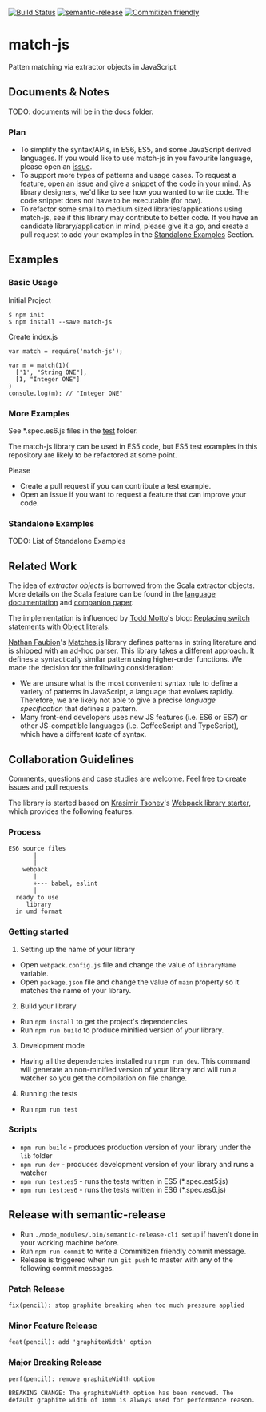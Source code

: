 [![Build Status][build]][build-link]
[![semantic-release][semantic-image]][semantic-url]
[![Commitizen friendly](https://img.shields.io/badge/commitizen-friendly-brightgreen.svg)](http://commitizen.github.io/cz-cli/)

[build]: https://api.travis-ci.org/Jiansen/match.js.svg?branch=master
[build-link]: https://travis-ci.org/Jiansen/match.js
[semantic-image]: https://img.shields.io/badge/%20%20%F0%9F%93%A6%F0%9F%9A%80-semantic--release-e10079.svg
[semantic-url]: https://github.com/semantic-release/semantic-release



# match-js
Patten matching via extractor objects in JavaScript

## Documents & Notes

TODO: documents will be in the [docs](./docs) folder.

### Plan
- To simplify the syntax/APIs, in ES6, ES5, and some JavaScript derived languages.  If you would like to use match-js in you favourite language, please open an [issue](https://github.com/Jiansen/match-js/issues).
- To support more types of patterns and usage cases.  To request a feature, open an [issue](https://github.com/Jiansen/match-js/issues) and give a snippet of the code in your mind.  As library designers, we'd like to see how you wanted to write code. The code snippet does not have to be executable (for now).
- To refactor some small to medium sized libraries/applications using match-js, see if this library may contribute to better code.  If you have an candidate library/application in mind, please give it a go, and create a pull request to add your examples in the [Standalone Examples](#standalone-examples) Section.

## Examples
### Basic Usage
Initial Project
```
$ npm init
$ npm install --save match-js
```
Create index.js
```
var match = require('match-js');

var m = match(1)(
  ['1', "String ONE"],
  [1, "Integer ONE"]
)
console.log(m); // "Integer ONE"
```

### More Examples
See *.spec.es6.js files in the [test](./test) folder.

The match-js library can be used in ES5 code, but ES5 test examples in this repository are likely to be refactored at some point.

Please
- Create a pull request if you can contribute a test example.
- Open an issue if you want to request a feature that can improve your code.

### Standalone Examples
TODO: List of Standalone Examples


## Related Work

The idea of *extractor objects* is borrowed from the Scala extractor objects.  More details on the Scala feature can be found in the [language documentation](http://docs.scala-lang.org/tutorials/tour/extractor-objects.html)
and [companion paper](https://infoscience.epfl.ch/record/98468/files/MatchingObjectsWithPatterns-TR.pdf).

The implementation is influenced by [Todd Motto](https://github.com/toddmotto)'s blog: [Replacing switch statements with Object literals](https://toddmotto.com/deprecating-the-switch-statement-for-object-literals/).

[Nathan Faubion](https://github.com/natefaubion)'s [Matches.js](https://github.com/natefaubion/matches.js) library defines patterns in string literature and is shipped with an ad-hoc parser.  This library takes a different approach.  It defines a syntactically similar pattern using higher-order functions.  We made the decision for the following consideration:
- We are unsure what is the most convenient syntax rule to define a variety of patterns in JavaScript, a language that evolves rapidly.  Therefore, we are likely not able to give a precise *language specification* that defines a pattern.
- Many front-end developers uses new JS features (i.e. ES6 or ES7) or other JS-compatible languages (i.e. CoffeeScript and TypeScript), which have a different *taste* of syntax.

## Collaboration Guidelines
Comments, questions and case studies are welcome.  Feel free to create issues and pull requests.

The library is started based on [Krasimir Tsonev](https://github.com/krasimir)'s [Webpack library starter](https://github.com/krasimir/webpack-library-starter), which provides the following features.

### Process
```
ES6 source files
       |
       |
    webpack
       |
       +--- babel, eslint
       |
  ready to use
     library
  in umd format
```

### Getting started
1. Setting up the name of your library
  * Open `webpack.config.js` file and change the value of `libraryName` variable.
  * Open `package.json` file and change the value of `main` property so it matches the name of your library.
2. Build your library
  * Run `npm install` to get the project's dependencies
  * Run `npm run build` to produce minified version of your library.
3. Development mode
  * Having all the dependencies installed run `npm run dev`. This command will generate an non-minified version of your library and will run a watcher so you get the compilation on file change.
4. Running the tests
  * Run `npm run test`

### Scripts
* `npm run build` - produces production version of your library under the `lib` folder
* `npm run dev` - produces development version of your library and runs a watcher
* `npm run test:es5` - runs the tests written in ES5 (*.spec.est5:js)
* `npm run test:es6` - runs the tests written in ES6 (*.spec.es6.js)


## Release with semantic-release
* Run `./node_modules/.bin/semantic-release-cli setup` if haven't done in your working machine before.
* Run `npm run commit` to write a Commitizen friendly commit message.
* Release is triggered when run `git push` to master with any of the following commit messages.
### Patch Release
```
fix(pencil): stop graphite breaking when too much pressure applied
```
### ~~Minor~~ Feature Release
```
feat(pencil): add 'graphiteWidth' option
```
### ~~Major~~ Breaking Release
```
perf(pencil): remove graphiteWidth option

BREAKING CHANGE: The graphiteWidth option has been removed. The default graphite width of 10mm is always used for performance reason.
```
